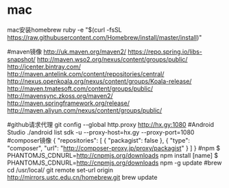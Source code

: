 # mac
mac安装homebrew
ruby -e "$(curl -fsSL https://raw.githubusercontent.com/Homebrew/install/master/install)"

#maven镜像
http://uk.maven.org/maven2/
https://repo.spring.io/libs-snapshot/
http://maven.wso2.org/nexus/content/groups/public/
http://jcenter.bintray.com/
http://maven.antelink.com/content/repositories/central/
http://nexus.openkoala.org/nexus/content/groups/Koala-release/
http://maven.tmatesoft.com/content/groups/public/
http://mavensync.zkoss.org/maven2/
http://maven.springframework.org/release/
http://maven.aliyun.com/nexus/content/groups/public/

#github请求代理
git config --global http.proxy http://hx.gy:1080
#Android Studio
./android list sdk -u --proxy-host=hx.gy --proxy-port=1080
#composer镜像
{
    "repositories": [
        { "packagist": false },
        {
            "type": "composer",
            "url": "http://composer-proxy.jp/proxy/packagist"
        }
    ]
}
#npm
$ PHANTOMJS_CDNURL=http://cnpmjs.org/downloads npm install [name]
$ PHANTOMJS_CDNURL=http://cnpmjs.org/downloads npm -g update
#brew
cd /usr/local/
git remote set-url origin http://mirrors.ustc.edu.cn/homebrew.git
brew update

